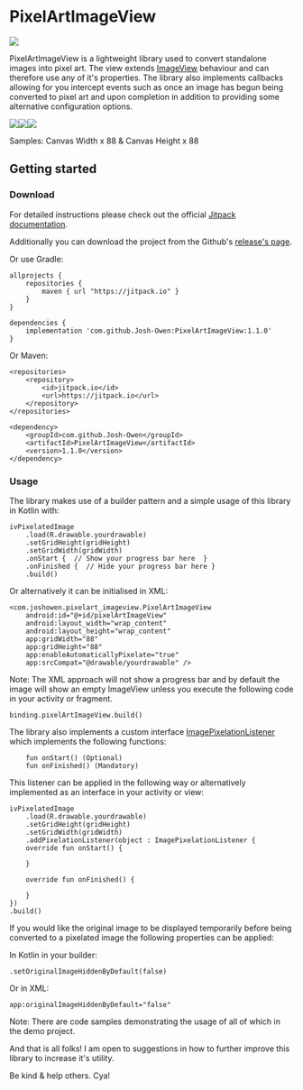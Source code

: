 # PixelArtImageView

[![](https://jitpack.io/v/Josh-Owen/PixelArtImageView.svg)](https://jitpack.io/#Josh-Owen/PixelArtImageView)

PixelArtImageView is a lightweight library used to convert standalone images into pixel art. 
The view extends [ImageView](https://developer.android.com/reference/android/widget/ImageView) 
behaviour and can therefore use any of it's properties. 
The library also implements callbacks allowing for you intercept events such as once an 
image has begun being converted to pixel art and upon completion in addition to providing some alternative configuration options.

![](Images/Image1.JPG)![](Images/Image3.JPG)![](Images/Image2.JPG)

Samples: Canvas Width x 88 & Canvas Height x 88

## Getting started

### Download

For detailed instructions please check out the
official [Jitpack documentation](https://jitpack.io/#Josh-Owen/PixelArtImageView/tag).

Additionally you can download the project from the
Github's [release's page](https://github.com/Josh-Owen/PixelArtImageView/releases).

Or use Gradle:

```
allprojects {
    repositories {
        maven { url "https://jitpack.io" }
    }
}

dependencies {
    implementation 'com.github.Josh-Owen:PixelArtImageView:1.1.0'
}
```

Or Maven:

```
<repositories>
    <repository>
        <id>jitpack.io</id>
        <url>https://jitpack.io</url>
    </repository>
</repositories>

<dependency>
    <groupId>com.github.Josh-Owen</groupId>
    <artifactId>PixelArtImageView</artifactId>
    <version>1.1.0</version>
</dependency>
```

### Usage

The library makes use of a builder pattern and a simple usage of this library in Kotlin with:

```
ivPixelatedImage
    .load(R.drawable.yourdrawable)
    .setGridHeight(gridHeight)
    .setGridWidth(gridWidth)
    .onStart {  // Show your progress bar here  }
    .onFinished {  // Hide your progress bar here }
    .build()
```

Or alternatively it can be initialised in XML:

```
<com.joshowen.pixelart_imageview.PixelArtImageView
    android:id="@+id/pixelArtImageView"
    android:layout_width="wrap_content"
    android:layout_height="wrap_content"
    app:gridWidth="88"
    app:gridHeight="88"
    app:enableAutomaticallyPixelate="true"
    app:srcCompat="@drawable/yourdrawable" />
```

Note: The XML approach will not show a progress bar and by default the image will show an empty
ImageView unless you execute the following code in your activity or fragment.

```
binding.pixelArtImageView.build()
```

The library also implements a custom interface [ImagePixelationListener](https://github.com/Josh-Owen/PixelArtImageView/blob/main/pixelart_imageview/src/main/java/com/joshowen/pixelart_imageview/ImagePixelationListener.kt)
which implements the following functions:

```
    fun onStart() (Optional)
    fun onFinished() (Mandatory)
```

This listener can be applied in the following way or alternatively implemented as an
interface in your activity or view:

```
ivPixelatedImage
    .load(R.drawable.yourdrawable)
    .setGridHeight(gridHeight)
    .setGridWidth(gridWidth)
    .addPixelationListener(object : ImagePixelationListener {
    override fun onStart() {

    }

    override fun onFinished() {

    }
})
.build()
```

If you would like the original image to be displayed temporarily before being converted to a 
pixelated image the following properties can be applied:

In Kotlin in your builder:

``` 
.setOriginalImageHiddenByDefault(false)
```

Or in XML:

```
app:originalImageHiddenByDefault="false"
```


Note: There are code samples demonstrating the usage of all of which in the demo project.

And that is all folks! I am open to suggestions in how to further improve this library to increase
it's utility.

Be kind & help others. Cya!